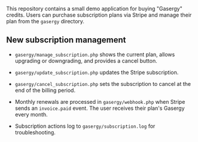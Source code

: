 This repository contains a small demo application for buying "Gasergy" credits.
Users can purchase subscription plans via Stripe and manage their plan from the
`gasergy` directory.

## New subscription management

* `gasergy/manage_subscription.php` shows the current plan, allows upgrading or
  downgrading, and provides a cancel button.
* `gasergy/update_subscription.php` updates the Stripe subscription.
* `gasergy/cancel_subscription.php` sets the subscription to cancel at the end
  of the billing period.
* Monthly renewals are processed in `gasergy/webhook.php` when Stripe sends an
  `invoice.paid` event. The user receives their plan's Gasergy every month.

* Subscription actions log to `gasergy/subscription.log` for troubleshooting.

